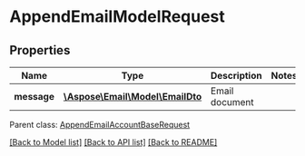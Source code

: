 # AppendEmailModelRequest

## Properties
Name | Type | Description | Notes
------------ | ------------- | ------------- | -------------
**message** | [**\Aspose\Email\Model\EmailDto**](EmailDto.md) | Email document | 

 Parent class: [AppendEmailAccountBaseRequest](AppendEmailAccountBaseRequest.md)

[[Back to Model list]](README.md#documentation-for-models) [[Back to API list]](README.md#documentation-for-api-endpoints) [[Back to README]](README.md)


